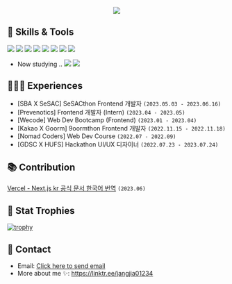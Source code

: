 <p align="center">
  <img src="https://readme-typing-svg.demolab.com?font=Modak&size=40&duration=3000&pause=800&color=5FA9FF&center=true&vCenter=true&width=500&lines=Hej%2C+v%C3%A4rlden!+Jag+heter+Jia!;Hello%2C+World!+I'm+Jia!" />
</p>

## 🔧 Skills & Tools
![](https://img.shields.io/badge/JavaScript-informational?style=flat&logo=javascript&logoColor=white&color=2959B4)
![](https://img.shields.io/badge/React-informational?style=flat&logo=react&logoColor=white&color=2959B4)
![](https://img.shields.io/badge/PWA-informational?style=flat&logo=pwa&logoColor=white&color=2959B4)
![](https://img.shields.io/badge/StyledComponents-informational?style=flat&logo=styled-components&logoColor=white&color=2959B4)
![](https://img.shields.io/badge/Sass-informational?style=flat&logo=Sass&logoColor=white&color=2959B4)
![](https://img.shields.io/badge/Tailwind-informational?style=flat&logo=Tailwind-CSS&logoColor=white&color=2959B4)
![](https://img.shields.io/badge/Figma-informational?style=flat&logo=figma&logoColor=white&color=2959B4)
![](https://img.shields.io/badge/Vercel-informational?style=flat&logo=vercel&logoColor=white&color=2959B4)

- Now studying ..
![](https://img.shields.io/badge/TypeScript-informational?style=flat&logo=typescript&logoColor=white&color=394E76)
![](https://img.shields.io/badge/NEXT.JS-informational?style=flat&logo=nextdotjs&logoColor=white&color=394E76)

## 👩🏻‍💻 Experiences
- [SBA X SeSAC] SeSACthon Frontend 개발자 `(2023.05.03 - 2023.06.16)`
- [Prevenotics] Frontend 개발자 (Intern) `(2023.04 - 2023.05)`
- [Wecode] Web Dev Bootcamp (Frontend) `(2023.01 - 2023.04)`
- [Kakao X Goorm] 9oormthon Frontend 개발자 `(2022.11.15 - 2022.11.18)`
- [Nomad Coders] Web Dev Course `(2022.07 - 2022.09)`
- [GDSC X HUFS] Hackathon UI/UX 디자이너 `(2022.07.23 - 2023.07.24)`

## 📚 Contribution
[Vercel - Next.js kr 공식 문서 한국어 번역](https://github.com/Nextjs-kr/Nextjs.kr) `(2023.06)`

## 🥇 Stat Trophies

[![trophy](https://github-profile-trophy.vercel.app/?username=jangjia01234&theme=discord&row=2&column=4)](https://github.com/jangjia01234/github-profile-trophy)

## 📧 Contact 
- Email: <a href="mailto:jangjia01234@gmail.com">Click here to send email</a>
- More about me ✨: https://linktr.ee/jangjia01234
